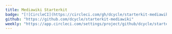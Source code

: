 ```yaml
---
title: Mediawiki Starterkit
badge: "[![CircleCI](https://circleci.com/gh/dcycle/starterkit-mediawiki/tree/master.svg?style=svg)](https://circleci.com/gh/dcycle/starterkit-mediawiki/tree/master)"
github: "https://github.com/dcycle/starterkit-mediawiki"
weekly: "https://app.circleci.com/settings/project/github/dcycle/starterkit-mediawiki/triggers?return-to=https%3A%2F%2Fapp.circleci.com%2Fpipelines%2Fgithub%2Fdcycle%2Fstarterkit-mediawiki&success=true"
---
```


